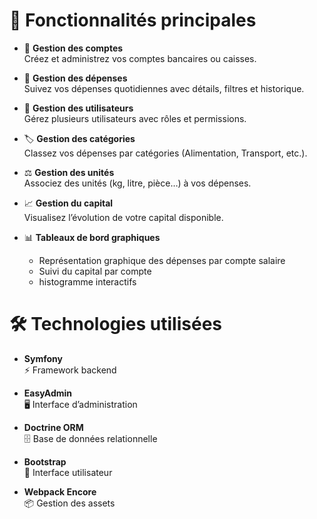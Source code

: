 # 🚀 Fonctionnalités principales

- 🏦 **Gestion des comptes**  
  Créez et administrez vos comptes bancaires ou caisses.

- 💸 **Gestion des dépenses**  
Suivez vos dépenses quotidiennes avec détails, filtres et historique.

- 👥 **Gestion des utilisateurs**  
Gérez plusieurs utilisateurs avec rôles et permissions.

- 🏷️ **Gestion des catégories**  
Classez vos dépenses par catégories (Alimentation, Transport, etc.).

- ⚖️ **Gestion des unités**  
Associez des unités (kg, litre, pièce…) à vos dépenses.

- 📈 **Gestion du capital**  
Visualisez l’évolution de votre capital disponible.

- 📊 **Tableaux de bord graphiques**  
  - Représentation graphique des dépenses par compte salaire  
  - Suivi du capital par compte  
  - histogramme interactifs  
# 🛠️ Technologies utilisées

- **Symfony**  
 ⚡ Framework backend

- **EasyAdmin**  
 🖥️ Interface d’administration

- **Doctrine ORM**  
 🗄️ Base de données relationnelle

- **Bootstrap**  
 🎨 Interface utilisateur

- **Webpack Encore**  
 📦 Gestion des assets
